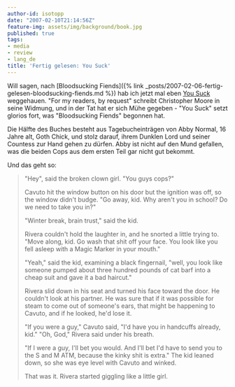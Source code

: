 ```yaml
---
author-id: isotopp
date: "2007-02-10T21:14:56Z"
feature-img: assets/img/background/book.jpg
published: true
tags:
- media
- review
- lang_de
title: 'Fertig gelesen: You Suck'
---
```


Will sagen, nach 
[Bloodsucking Fiends]({% link _posts/2007-02-06-fertig-gelesen-bloodsucking-fiends.md %})
hab ich jetzt mal eben 
[You Suck](http://www.amazon.de/Suck-Love-Story-Christopher-Moore/dp/0060590297)
weggehauen. 
"For my readers, by request" schreibt Christopher Moore in seine Widmung, und in der Tat hat er sich Mühe gegeben - "You Suck" setzt glorios fort, was "Bloodsucking Fiends" begonnen hat.

Die Hälfte des Buches besteht aus Tagebucheinträgen von Abby Normal, 16 Jahre alt, Goth Chick, und stolz darauf, ihrem Dunklen Lord und seiner Countess zur Hand gehen zu dürfen.
Abby ist nicht auf den Mund gefallen, was die beiden Cops aus dem ersten Teil gar nicht gut bekommt.

Und das geht so:

> "Hey", said the broken clown girl. 
> "You guys cops?"
> 
> Cavuto hit the window button on his door but the ignition was off, so the window didn't budge. 
> "Go away, kid. Why aren't you in school? Do we need to take you in?"
> 
> "Winter break, brain trust," said the kid.
> 
>  Rivera couldn't hold the laughter in, and he snorted a little trying to.
> "Move along, kid. 
> Go wash that shit off your face.
> You look like you fell asleep with a Magic Marker in your mouth."
> 
>  "Yeah," said the kid, examining a black fingernail, "well, you look like someone pumped about three hundred pounds of cat barf into a cheap suit and gave it a bad haircut."
> 
> Rivera slid down in his seat and turned his face toward the door.
> He couldn't look at his partner.
> He was sure that if it was possible for steam to come out of someone's ears, that might be happening to Cavuto, and if he looked, he'd lose it.
> 
> "If you were a guy," Cavuto said, "I'd have you in handcuffs already, kid."
> "Oh, God," Rivera said under his breath.
> 
> "If I were a guy, I'll bet you would.
> And I'll bet I'd have to send you to the S and M ATM, because the kinky shit is extra." The kid leaned down, so she was eye level with Cavuto and winked.
> 
>  That was it. Rivera started giggling like a little girl.
